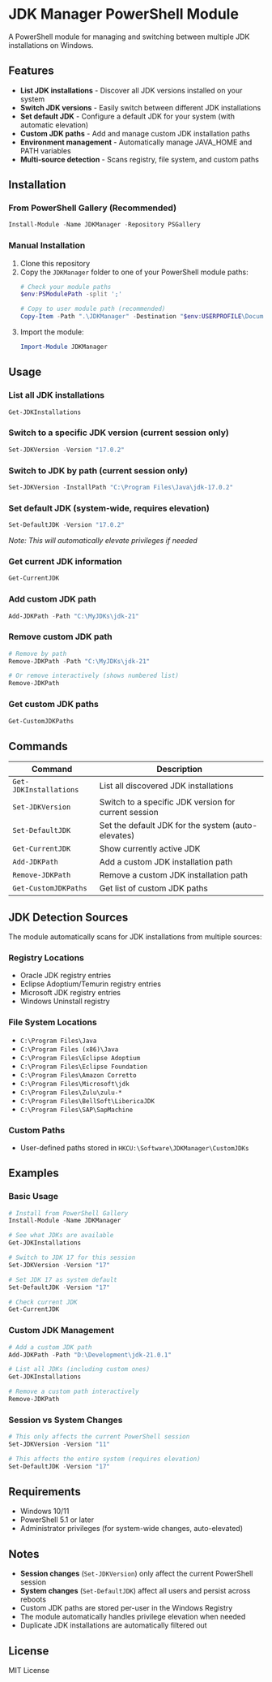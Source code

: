 # JDK Manager PowerShell Module

A PowerShell module for managing and switching between multiple JDK installations on Windows.

## Features

- **List JDK installations** - Discover all JDK versions installed on your system
- **Switch JDK versions** - Easily switch between different JDK installations
- **Set default JDK** - Configure a default JDK for your system (with automatic elevation)
- **Custom JDK paths** - Add and manage custom JDK installation paths
- **Environment management** - Automatically manage JAVA_HOME and PATH variables
- **Multi-source detection** - Scans registry, file system, and custom paths

## Installation

### From PowerShell Gallery (Recommended)
```powershell
Install-Module -Name JDKManager -Repository PSGallery
```

### Manual Installation
1. Clone this repository
2. Copy the `JDKManager` folder to one of your PowerShell module paths:
   ```powershell
   # Check your module paths
   $env:PSModulePath -split ';'
   
   # Copy to user module path (recommended)
   Copy-Item -Path ".\JDKManager" -Destination "$env:USERPROFILE\Documents\PowerShell\Modules\" -Recurse
   ```
3. Import the module:
   ```powershell
   Import-Module JDKManager
   ```

## Usage

### List all JDK installations
```powershell
Get-JDKInstallations
```

### Switch to a specific JDK version (current session only)
```powershell
Set-JDKVersion -Version "17.0.2"
```

### Switch to JDK by path (current session only)
```powershell
Set-JDKVersion -InstallPath "C:\Program Files\Java\jdk-17.0.2"
```

### Set default JDK (system-wide, requires elevation)
```powershell
Set-DefaultJDK -Version "17.0.2"
```
*Note: This will automatically elevate privileges if needed*

### Get current JDK information
```powershell
Get-CurrentJDK
```

### Add custom JDK path
```powershell
Add-JDKPath -Path "C:\MyJDKs\jdk-21"
```

### Remove custom JDK path
```powershell
# Remove by path
Remove-JDKPath -Path "C:\MyJDKs\jdk-21"

# Or remove interactively (shows numbered list)
Remove-JDKPath
```

### Get custom JDK paths
```powershell
Get-CustomJDKPaths
```

## Commands

| Command | Description |
|---------|-------------|
| `Get-JDKInstallations` | List all discovered JDK installations |
| `Set-JDKVersion` | Switch to a specific JDK version for current session |
| `Set-DefaultJDK` | Set the default JDK for the system (auto-elevates) |
| `Get-CurrentJDK` | Show currently active JDK |
| `Add-JDKPath` | Add a custom JDK installation path |
| `Remove-JDKPath` | Remove a custom JDK installation path |
| `Get-CustomJDKPaths` | Get list of custom JDK paths |

## JDK Detection Sources

The module automatically scans for JDK installations from multiple sources:

### Registry Locations
- Oracle JDK registry entries
- Eclipse Adoptium/Temurin registry entries
- Microsoft JDK registry entries
- Windows Uninstall registry

### File System Locations
- `C:\Program Files\Java`
- `C:\Program Files (x86)\Java`
- `C:\Program Files\Eclipse Adoptium`
- `C:\Program Files\Eclipse Foundation`
- `C:\Program Files\Amazon Corretto`
- `C:\Program Files\Microsoft\jdk`
- `C:\Program Files\Zulu\zulu-*`
- `C:\Program Files\BellSoft\LibericaJDK`
- `C:\Program Files\SAP\SapMachine`

### Custom Paths
- User-defined paths stored in `HKCU:\Software\JDKManager\CustomJDKs`

## Examples

### Basic Usage
```powershell
# Install from PowerShell Gallery
Install-Module -Name JDKManager

# See what JDKs are available
Get-JDKInstallations

# Switch to JDK 17 for this session
Set-JDKVersion -Version "17"

# Set JDK 17 as system default
Set-DefaultJDK -Version "17"

# Check current JDK
Get-CurrentJDK
```

### Custom JDK Management
```powershell
# Add a custom JDK path
Add-JDKPath -Path "D:\Development\jdk-21.0.1"

# List all JDKs (including custom ones)
Get-JDKInstallations

# Remove a custom path interactively
Remove-JDKPath
```

### Session vs System Changes
```powershell
# This only affects the current PowerShell session
Set-JDKVersion -Version "11"

# This affects the entire system (requires elevation)
Set-DefaultJDK -Version "17"
```

## Requirements

- Windows 10/11
- PowerShell 5.1 or later
- Administrator privileges (for system-wide changes, auto-elevated)

## Notes

- **Session changes** (`Set-JDKVersion`) only affect the current PowerShell session
- **System changes** (`Set-DefaultJDK`) affect all users and persist across reboots
- Custom JDK paths are stored per-user in the Windows Registry
- The module automatically handles privilege elevation when needed
- Duplicate JDK installations are automatically filtered out

## License

MIT License 